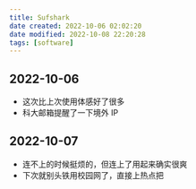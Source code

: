 ```yaml
---
title: Sufshark
date created: 2022-10-06 02:02:20
date modified: 2022-10-08 22:20:28
tags: [software]
---
```


## 2022-10-06
- 这次比上次使用体感好了很多
- 科大邮箱提醒了一下境外 IP

## 2022-10-07
- 连不上的时候挺烦的，但连上了用起来确实很爽
- 下次就别头铁用校园网了，直接上热点把
